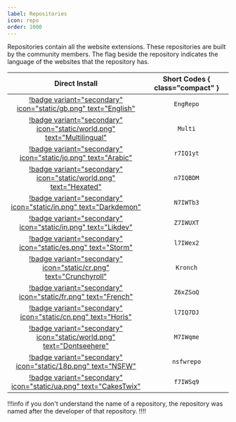 ```yaml
---
label: Repositories
icon: repo
order: 1000
---
```


Repositories contain all the website extensions. These repositories are built by the community members. The flag beside the repository indicates the language of the websites that the repository has.

Direct Install | Short Codes { class="compact" }
:---: | :---:
[!badge variant="secondary" icon="static/gb.png" text="English"](https://cutt.ly/s5oqRnV) | `EngRepo`
[!badge variant="secondary" icon="static/world.png" text="Multilingual"](https://cutt.ly/E5oqcsP) | `Multi`
[!badge variant="secondary" icon="static/jo.png" text="Arabic"](https://cutt.ly/k5owzma) | `r7IQ1yt`
[!badge variant="secondary" icon="static/world.png" text="Hexated"](https://cutt.ly/05owncN) | `n7IQBDM`
[!badge variant="secondary" icon="static/in.png" text="Darkdemon"](https://cutt.ly/H5owHjg) | `N7IWTb3`
[!badge variant="secondary" icon="static/in.png" text="Likdev"](https://cutt.ly/X5owMnl) | `Z7IWUXT`
[!badge variant="secondary" icon="static/es.png" text="Storm"](https://cutt.ly/l5oet11) | `l7IWex2`
[!badge variant="secondary" icon="static/cr.png" text="Crunchyroll"](https://cutt.ly/05oqpYY) | `Kronch`
[!badge variant="secondary" icon="static/fr.png" text="French"](https://cutt.ly/E6xZDCz) | `Z6xZSoQ`
[!badge variant="secondary" icon="static/cn.png" text="Horis"](https://cutt.ly/o5oeJBf) | `l7IQ7DJ`
[!badge variant="secondary" icon="static/world.png" text="Dontseehere"](https://cutt.ly/t5owtKm) | `M7IWqme`
[!badge variant="secondary" icon="static/18p.png" text="NSFW"](https://cutt.ly/A5oqPYz) | `nsfwrepo`
[!badge variant="secondary" icon="static/ua.png" text="CakesTwix"](https://cutt.ly/O5oqJfn) | `f7IWSq9`

!!!info
if you don't understand the name of a repository, the repository was named after the developer of that repository.
!!!!

